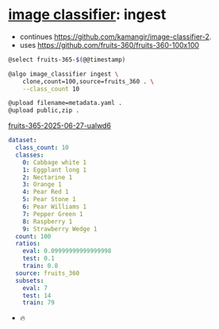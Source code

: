 # [image classifier](./image-classifier.md): ingest

- continues https://github.com/kamangir/image-classifier-2.
- uses https://github.com/fruits-360/fruits-360-100x100

```bash
@select fruits-365-$(@@timestamp)

@algo image_classifier ingest \
    clone,count=100,source=fruits_360 . \
    --class_count 10

@upload filename=metadata.yaml .
@upload public,zip .
```


[fruits-365-2025-06-27-ualwd6](TBA/fruits-365-2025-06-27-ualwd6.tar.gz)

```yaml
dataset:
  class_count: 10
  classes:
    0: Cabbage white 1
    1: Eggplant long 1
    2: Nectarine 1
    3: Orange 1
    4: Pear Red 1
    5: Pear Stone 1
    6: Pear Williams 1
    7: Pepper Green 1
    8: Raspberry 1
    9: Strawberry Wedge 1
  count: 100
  ratios:
    eval: 0.09999999999999998
    test: 0.1
    train: 0.8
  source: fruits_360
  subsets:
    eval: 7
    test: 14
    train: 79

```

- 🔥
